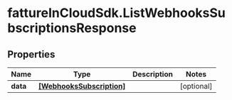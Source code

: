 # fattureInCloudSdk.ListWebhooksSubscriptionsResponse

## Properties

Name | Type | Description | Notes
------------ | ------------- | ------------- | -------------
**data** | [**[WebhooksSubscription]**](WebhooksSubscription.md) |  | [optional] 


